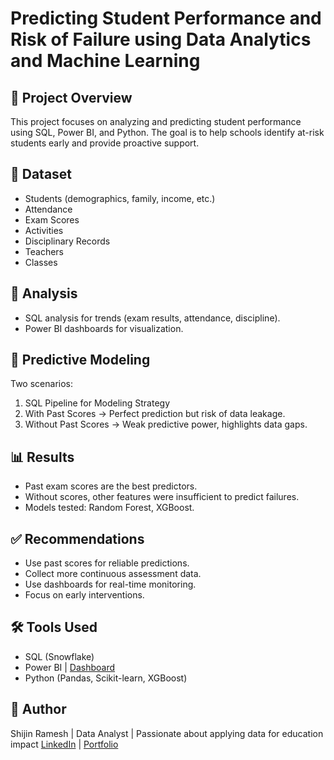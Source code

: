 # Predicting Student Performance and Risk of Failure using Data Analytics and Machine Learning

## 📌 Project Overview
This project focuses on analyzing and predicting student performance using SQL, Power BI, and Python. The goal is to help schools identify at-risk students early and provide proactive support.

## 📂 Dataset
- Students (demographics, family, income, etc.)
- Attendance
- Exam Scores
- Activities
- Disciplinary Records
- Teachers
- Classes

## 🔎 Analysis
- SQL analysis for trends (exam results, attendance, discipline).
- Power BI dashboards for visualization.

## 🤖 Predictive Modeling
Two scenarios:
1. SQL Pipeline for Modeling Strategy
2. With Past Scores → Perfect prediction but risk of data leakage.
3. Without Past Scores → Weak predictive power, highlights data gaps.

## 📊 Results
- Past exam scores are the best predictors.
- Without scores, other features were insufficient to predict failures.
- Models tested: Random Forest, XGBoost.

## ✅ Recommendations
- Use past scores for reliable predictions.
- Collect more continuous assessment data.
- Use dashboards for real-time monitoring.
- Focus on early interventions.

## 🛠 Tools Used
- SQL (Snowflake)
- Power BI | [Dashboard](https://app.powerbi.com/view?r=eyJrIjoiNWUzMWQxMTctZTZhMy00MTEyLTg3NzMtZjBjMGU0YjUzNGFmIiwidCI6IjY5NTYyNmRmLWQxMTctNDI3OC1iMzdkLTEyNTJlNGZkOGIwNyJ9)
- Python (Pandas, Scikit-learn, XGBoost)

## 👤 Author
Shijin Ramesh | Data Analyst | Passionate about applying data for education impact
[LinkedIn](https://www.linkedin.com/in/shijinramesh/) | [Portfolio](https://www.shijinramesh.co.in/)
